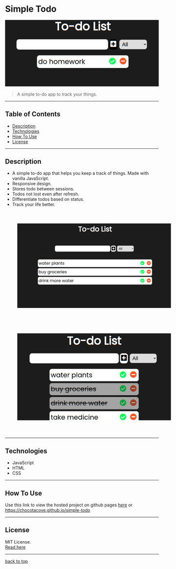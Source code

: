 # Simple Todo

![Simple todo](./img/demo.png)
> A simple to-do app to track your things.

---

## Table of Contents
- [Description](#description)
- [Technologies](#technologies)
- [How To Use](#how-to-use)
- [License](#license)

---

## Description
- A simple to-do app that helps you keep a track of things. Made with vanilla JavaScript.
- Responsive design.
- Stores todo between sessions.
- Todos not lost even after refresh.
- Differentiate todos based on status.
- Track your life better.

<div style="style: flex; flex-wrap: wrap">
<img src="./img/demo1.png" alt="todo demo" style="width: 600px; margin: 20px; padding: 20px">
<img src="./img/demo2.png" alt="todo demo" style="width: 600px; margin: 20px; padding: 20px">
</div>

---

## Technologies
- JavaScript
- HTML
- CSS

---

## How To Use
Use this link to view the hosted project on github pages [here](https://chocotacove.github.io/simple-todo) or https://chocotacove.github.io/simple-todo

---

## License
MIT License.  
[Read here](./LICENSE)

---

[back to top](#simple-todo)

